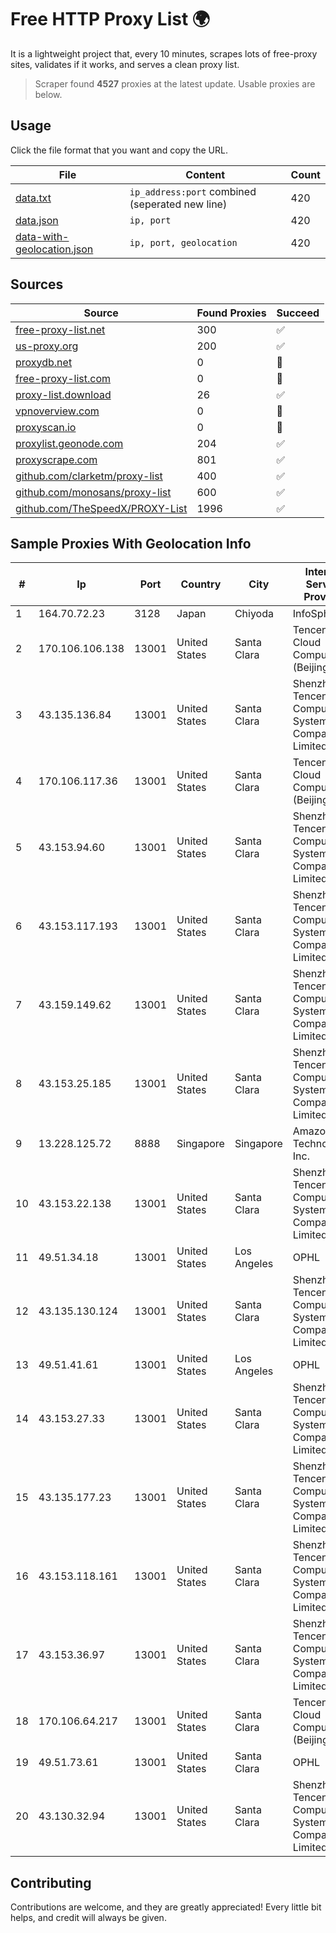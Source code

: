 
# Free HTTP Proxy List 🌍

It is a lightweight project that, every 10 minutes, scrapes lots of free-proxy sites, validates if it works, and serves a clean proxy list.


> Scraper found **4527** proxies at the latest update. Usable proxies are below.

## Usage

Click the file format that you want and copy the URL.


|File|Content|Count|
|----|-------|-----|
|[data.txt](https://raw.githubusercontent.com/themiralay/Proxy-List-World/master/data.txt)|`ip_address:port` combined (seperated new line)|420|
|[data.json](https://raw.githubusercontent.com/themiralay/Proxy-List-World/master/data.json)|`ip, port`|420|
|[data-with-geolocation.json](https://raw.githubusercontent.com/themiralay/Proxy-List-World/master/data-with-geolocation.json)|`ip, port, geolocation`|420|

## Sources

|Source|Found Proxies|Succeed|
|------|-------------|-------|
|[free-proxy-list.net](https://free-proxy-list.net)|300|✅|
|[us-proxy.org](https://www.us-proxy.org)|200|✅|
|[proxydb.net](http://proxydb.net)|0|🚫|
|[free-proxy-list.com](https://free-proxy-list.com/?page=&port=&type%5B%5D=http&type%5B%5D=https&up_time=0&search=Search)|0|🚫|
|[proxy-list.download](https://www.proxy-list.download/HTTP)|26|✅|
|[vpnoverview.com](https://vpnoverview.com/privacy/anonymous-browsing/free-proxy-servers)|0|🚫|
|[proxyscan.io](https://www.proxyscan.io)|0|🚫|
|[proxylist.geonode.com](https://proxylist.geonode.com/api/proxy-list?limit=300&page=1&sort_by=lastChecked&sort_type=desc&protocols=http,https)|204|✅|
|[proxyscrape.com](https://api.proxyscrape.com/v2/?request=displayproxies&protocol=http&timeout=10000&country=all&ssl=all&anonymity=all)|801|✅|
|[github.com/clarketm/proxy-list](https://raw.githubusercontent.com/clarketm/proxy-list/master/proxy-list-raw.txt)|400|✅|
|[github.com/monosans/proxy-list](https://raw.githubusercontent.com/monosans/proxy-list/main/proxies/http.txt)|600|✅|
|[github.com/TheSpeedX/PROXY-List](https://raw.githubusercontent.com/TheSpeedX/PROXY-List/master/http.txt)|1996|✅|


## Sample Proxies With Geolocation Info

|#|Ip|Port|Country|City|Internet Service Provider|
|-|--|----|-------|----|-------------------------|
|1|164.70.72.23|3128|Japan|Chiyoda|InfoSphere|
|2|170.106.106.138|13001|United States|Santa Clara|Tencent Cloud Computing (Beijing) Co|
|3|43.135.136.84|13001|United States|Santa Clara|Shenzhen Tencent Computer Systems Company Limited|
|4|170.106.117.36|13001|United States|Santa Clara|Tencent Cloud Computing (Beijing) Co|
|5|43.153.94.60|13001|United States|Santa Clara|Shenzhen Tencent Computer Systems Company Limited|
|6|43.153.117.193|13001|United States|Santa Clara|Shenzhen Tencent Computer Systems Company Limited|
|7|43.159.149.62|13001|United States|Santa Clara|Shenzhen Tencent Computer Systems Company Limited|
|8|43.153.25.185|13001|United States|Santa Clara|Shenzhen Tencent Computer Systems Company Limited|
|9|13.228.125.72|8888|Singapore|Singapore|Amazon Technologies Inc.|
|10|43.153.22.138|13001|United States|Santa Clara|Shenzhen Tencent Computer Systems Company Limited|
|11|49.51.34.18|13001|United States|Los Angeles|OPHL|
|12|43.135.130.124|13001|United States|Santa Clara|Shenzhen Tencent Computer Systems Company Limited|
|13|49.51.41.61|13001|United States|Los Angeles|OPHL|
|14|43.153.27.33|13001|United States|Santa Clara|Shenzhen Tencent Computer Systems Company Limited|
|15|43.135.177.23|13001|United States|Santa Clara|Shenzhen Tencent Computer Systems Company Limited|
|16|43.153.118.161|13001|United States|Santa Clara|Shenzhen Tencent Computer Systems Company Limited|
|17|43.153.36.97|13001|United States|Santa Clara|Shenzhen Tencent Computer Systems Company Limited|
|18|170.106.64.217|13001|United States|Santa Clara|Tencent Cloud Computing (Beijing) Co|
|19|49.51.73.61|13001|United States|Santa Clara|OPHL|
|20|43.130.32.94|13001|United States|Santa Clara|Shenzhen Tencent Computer Systems Company Limited|



## Contributing

Contributions are welcome, and they are greatly appreciated! Every
little bit helps, and credit will always be given.

